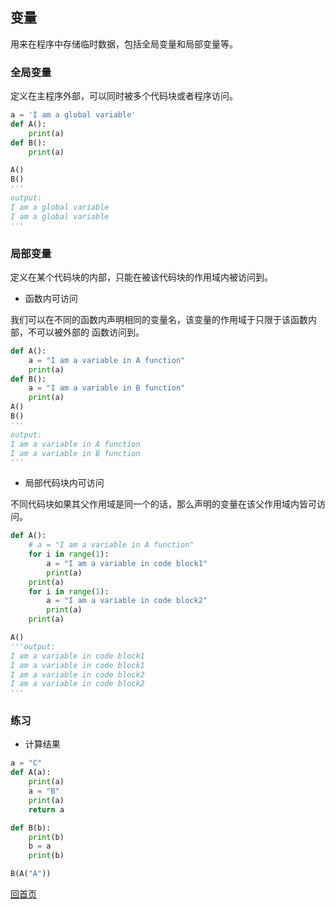 ## 变量
用来在程序中存储临时数据，包括全局变量和局部变量等。

### 全局变量
定义在主程序外部，可以同时被多个代码块或者程序访问。
```python
a = 'I am a global variable'
def A():
    print(a)
def B():
    print(a)

A()
B()
'''
output:
I am a global variable
I am a global variable
'''
```

### 局部变量
定义在某个代码块的内部，只能在被该代码块的作用域内被访问到。

- 函数内可访问

我们可以在不同的函数内声明相同的变量名，该变量的作用域于只限于该函数内部，不可以被外部的
函数访问到。

```python
def A():
    a = "I am a variable in A function"
    print(a)
def B():
    a = "I am a variable in B function"
    print(a)
A()
B()
'''
output:
I am a variable in A function
I am a variable in B function
'''
```

- 局部代码块内可访问

不同代码块如果其父作用域是同一个的话，那么声明的变量在该父作用域内皆可访问。
```python
def A():
    # a = "I am a variable in A function"
    for i in range(1):
        a = "I am a variable in code block1"
        print(a)
    print(a)
    for i in range(1):
        a = "I am a variable in code block2"
        print(a)
    print(a)

A()
'''output:
I am a variable in code block1
I am a variable in code block1
I am a variable in code block2
I am a variable in code block2
'''
```

### 练习

- 计算结果
```python
a = "C"
def A(a):
    print(a)
    a = "B"
    print(a)
    return a

def B(b):
    print(b)
    b = a
    print(b)

B(A("A"))
```

[回首页](../README.md)